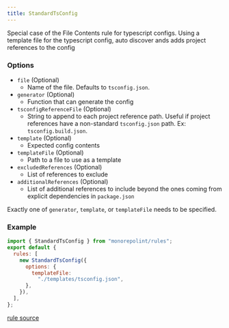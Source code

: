 ```yaml
---
title: StandardTsConfig
---
```


Special case of the File Contents rule for typescript configs. Using a template file for the typescript config, auto discover ands adds project references to the config

### Options

- `file` (Optional)
  - Name of the file. Defaults to `tsconfig.json`.
- `generator` (Optional)
  - Function that can generate the config
- `tsconfigReferenceFile` (Optional)
  - String to append to each project reference path. Useful if project references have a non-standard `tsconfig.json` path. Ex: `tsconfig.build.json`.
- `template` (Optional)
  - Expected config contents
- `templateFile` (Optional)
  - Path to a file to use as a template
- `excludedReferences` (Optional)
  - List of references to exclude
- `additionalReferences` (Optional)
  - List of additional references to include beyond the ones coming from explicit dependencies in `package.json`

Exactly one of `generator`, `template`, or `templateFile` needs to be specified.

### Example

```javascript
import { StandardTsConfig } from "monorepolint/rules";
export default {
  rules: [
    new StandardTsConfig({
      options: {
        templateFile:
          "./templates/tsconfig.json",
      },
    }),
  ],
};
```

[rule source](https://github.com/monorepolint/monorepolint/blob/master/packages/rules/src/standardTsconfig.ts)
